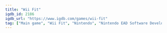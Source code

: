 ```yaml
---
title: "Wii Fit"
igdb_id: 2186
igdb_url: "https://www.igdb.com/games/wii-fit"
tag: ["Main game", "Wii Fit", "Nintendo", "Nintendo EAD Software Development Group No.5", "Simulator", "Sport", "Single player", "First person", "Third person", "Educational"]
---
```

